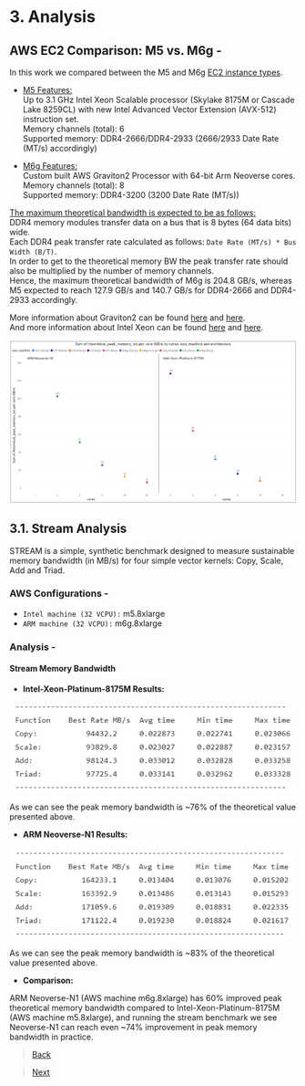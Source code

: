 # 3. Analysis

## AWS EC2 Comparison: M5 vs. M6g -
In this work we compared between the M5 and M6g [EC2 instance types](https://aws.amazon.com/ec2/instance-types/).

- <ins>M5 Features:</ins>\
Up to 3.1 GHz Intel Xeon Scalable processor (Skylake 8175M or Cascade Lake 8259CL) with new Intel Advanced Vector Extension (AVX-512) instruction set.\
Memory channels (total): 6\
Supported memory: DDR4-2666/DDR4-2933 (2666/2933 Date Rate (MT/s) accordingly)

- <ins>M6g Features:</ins>\
Custom built AWS Graviton2 Processor with 64-bit Arm Neoverse cores.\
Memory channels (total): 8\
Supported memory: DDR4-3200 (3200 Date Rate (MT/s))

<ins>The maximum theoretical bandwidth is expected to be as follows:</ins>\
DDR4 memory modules transfer data on a bus that is 8 bytes (64 data bits) wide.\
Each DDR4 peak transfer rate calculated as follows: `Date Rate (MT/s) * Bus Width (B/T)`.\
In order to get to the theoretical memory BW the peak transfer rate should also be multiplied by the number of memory channels.\
Hence, the maximum theoretical bandwidth of M6g is 204.8 GB/s, whereas M5 expected to reach 127.9 GB/s and 140.7 GB/s for DDR4-2666 and DDR4-2933 accordingly.

More information about Graviton2 can be found [here](https://pages.awscloud.com/rs/112-TZM-766/images/2020_0501-CMP_Slide-Deck.pdf) and [here](https://github.com/aws/aws-graviton-getting-started).\
And more information about Intel Xeon can be found [here](https://www.cpu-world.com/CPUs/Xeon/Intel-Xeon%208175M.html) and [here](https://www.cpu-world.com/CPUs/Xeon/Intel-Xeon%208259CL.html).

![Alt text](utils/stream/peak_mem_bw_per_core.png)

## 3.1. Stream Analysis

STREAM is a simple, synthetic benchmark designed to measure sustainable memory bandwidth (in MB/s) for four simple vector kernels: Copy, Scale, Add and Triad.

### AWS Configurations -

- `Intel machine (32 VCPU):` m5.8xlarge
- `ARM machine (32 VCPU):` m6g.8xlarge

### Analysis -

#### Stream Memory Bandwidth

- **Intel-Xeon-Platinum-8175M Results:**

![Alt Text](utils/stream/intel_icx_ss_16t.png "Stream Memory BW: Intel-Xeon-Platinum-8175M")

As we can see the peak memory bandwidth is ~76% of the theoretical value presented above.

- **ARM Neoverse-N1 Results:**

![Alt text](utils/stream/arm_gcc_32t.png "Stream Memory BW: Neoverse-N1")

As we can see the peak memory bandwidth is ~83% of the theoretical value presented above.

- **Comparison:**

ARM Neoverse-N1 (AWS machine m6g.8xlarge) has 60% improved peak theoretical memory bandwidth compared to Intel-Xeon-Platinum-8175M (AWS machine m5.8xlarge),
and running the stream benchmark we see Neoverse-N1 can reach even ~74% improvement in peak memory bandwidth in practice.

> [Back](./benchmarks.md)

> [Next](./sysbench_analysis.md)
